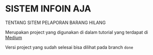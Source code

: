 # SISTEM INFOIN AJA
TENTANG SITEM PELAPORAN BARANG HILANG

Merupakan project yang digunakan di dalam tutorial yang terdapat di [Medium](https://medium.com/@alfrcr/tutorial-pwa-progressive-web-app-bahasa-indonesia-627e1f6810d2)

Versi project yang sudah selesai bisa dilihat pada branch `done`
